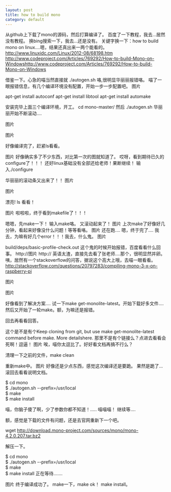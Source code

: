 ```yaml
---
layout: post
title: how to build mono
category: default
---
```



 从github上下载了mono的源码，然后打算编译了。
百度了一下教程，我去...居然没有教程。
换bing搜索一下，我去...还是没有。
关键字换一下：how to build mono on linux....嗯，结果还真出来一两个能看的。
http://www.linuxidc.com/Linux/2012-08/68198.htm 
http://www.codeproject.com/Articles/769292/How-to-build-Mono-on-Windowshttp://www.codeproject.com/Articles/769292/How-to-build-Mono-on-Windows
 
借鉴一下。心急的喵当然直接就 ./autogen.sh 咯,很明显华丽丽报错咯。
喵了一眼报错信息，有几个编译环境没有配置，开始一步一步配置吧。
图片

apt-get install autoconf
apt-get install libtool 
apt-get install automake

安装完毕上面三个编译环境，开工。
cd mono-master/
然后
./autogen.sh
华丽丽开始不断滚动....

图片

图片

好像编译完了，赶紧ls看看。

图片
好像确实多了不少东西，对比第一次的图就知道了。
哎呀，看到期待已久的configure了！！！
还好linux基础没有全部还给老师！果断继续！
输入./configure

华丽丽的滚动条又出来了！！
图片

图片

漂亮! 
ls 看看！

图片
啦啦啦，终于看到makefile了！！！

嗯嗯，先make一下！
输入make咯。
又滚动起来了！
图片
上次make了好像好几分钟，看起来好像没什么问题！等等看咯。
图片 
还在跑....
嗯，终于完了....
我去，为嘛有好几个error！！！我去，什么鬼。
图片

build/deps/basic-profile-check.out 这个鬼的时候开始报错，百度看看什么回事。
http://图片
 http://
英语太渣，直接先去看了张老师....那个，很明显然并卵。
咦，居然有一个stackoverflow的问答，据说这个高大上哦，去喵一眼看看。 
http://stackoverflow.com/questions/20797283/compiling-mono-3-x-on-raspberry-pi



图片

图片

好像看到了解决方案....
试一下make get-monolite-latest。开始下载好多文件....
然后又开始了一轮make。额，为嘛还是报错。

回去再看看回答。

这个是不是有个Keep cloning from git, but use make get-monolite-latest command before make. More detailshere.
那里不是有个链接么？点进去看看会死啊！逗逼！
图片
唉，喵你太逗比了。好好看文档再搞不行么？

清理一下之前的文件，make clean

重新make中。
图片
好像还是少点东西，感觉这次编译还是要跪。
果然是跪了...滚回去看看说明文档。

$ cd mono  
$ ./autogen.sh --prefix=/usr/local  
$ make  
$ make install

喵，你脑子傻了啊，少了参数你都不知道！.....
喵喵喵！ 
继续等.... 

额，感觉是下载的文件有问题，还是去官网重新下一个吧。

wget http://download.mono-project.com/sources/mono/mono-4.2.0.207.tar.bz2

解压一下。

$ cd mono  
$ ./autogen.sh --prefix=/usr/local  
$ make  
$ make install
正在等待.......

 图片
终于编译成功了。
make一下，make ok！
make install。